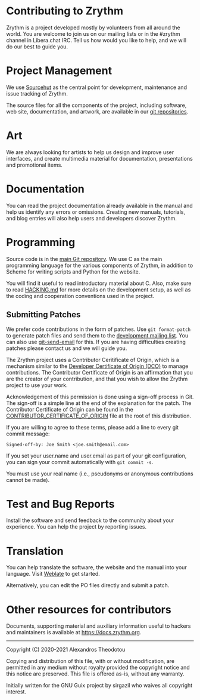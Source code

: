 Contributing to Zrythm
======================

Zrythm is a project developed mostly by volunteers
from all around the world. You are welcome to join
us on our mailing lists or in the #zrythm channel in
Libera.chat IRC. Tell us how would you like to
help, and we will do our best to guide you.

# Project Management
We use [Sourcehut](https://sr.ht/~alextee/zrythm/)
as the central point for development, maintenance and
issue tracking of Zrythm.

The source files for all the components of the
project, including software, web site, documentation,
and artwork, are available in our
[git repositories](https://git.zrythm.org/zrythm).

# Art
We are always looking for artists to help us design
and improve user interfaces, and create multimedia
material for documentation, presentations and
promotional items.

# Documentation
You can read the project documentation already
available in the manual and help us identify any
errors or omissions. Creating new manuals,
tutorials, and blog entries will also help users and
developers discover Zrythm.

# Programming
Source code is in the
[main Git repository](https://git.zrythm.org/zrythm/zrythm/).
We use C as the main programming language for the
various components of Zrythm, in addition to
Scheme for writing scripts and Python for the
website.

You will find it useful to read introductory
material about C. Also, make sure to read
[HACKING.md](HACKING.md) for more details on the
development setup, as well as the coding and
cooperation conventions used in the project.

## Submitting Patches
We prefer code contributions in the form of patches.
Use `git format-patch` to generate patch files and
send them to the
[development mailing list](https://lists.sr.ht/~alextee/zrythm-devel).
You can also use
[git-send-email](https://git-send-email.io/) for this.
If you are having difficulties creating patches
please contact us and we will guide you.

The Zrythm project uses a Contributor Ceritificate of
Origin, which is a mechanism similar to the
[Developer Certificate of Origin (DCO)](https://developercertificate.org/) to manage contributions.
The Contributor Certificate of Origin is an
affirmation that you are the creator of your
contribution, and that you wish to allow the Zrythm
project to use your work.

Acknowledgement of this permission is done using a
sign-off process in Git. The sign-off is a simple
line at the end of the explanation for the patch.
The Contributor Certificate of Origin can be found
in the
[CONTRIBUTOR_CERTIFICATE_OF_ORIGIN](CONTRIBUTOR_CERTIFICATE_OF_ORIGIN)
file at the root of this distribution.

If you are willing to agree to these terms, please
add a line to every git commit message:

    Signed-off-by: Joe Smith <joe.smith@email.com>

If you set your user.name and user.email as part of
your git configuration, you can sign your commit
automatically with `git commit -s`.

You must use your real name (i.e., pseudonyms or
anonymous contributions cannot be made).

# Test and Bug Reports
Install the software and send feedback to the
community about your experience. You can help the
project by reporting issues.

# Translation
You can help translate the software, the website
and the manual into your language. Visit
[Weblate](https://hosted.weblate.org/engage/zrythm)
to get started.

Alternatively, you can edit the PO files directly
and submit a patch.

# Other resources for contributors
Documents, supporting material and auxiliary
information useful to hackers and maintainers is
available at <https://docs.zrythm.org>.

----

Copyright (C) 2020-2021 Alexandros Theodotou

Copying and distribution of this file, with or without modification,
are permitted in any medium without royalty provided the copyright
notice and this notice are preserved.  This file is offered as-is,
without any warranty.

Initially written for the GNU Guix project by
sirgazil who waives all copyright interest.

